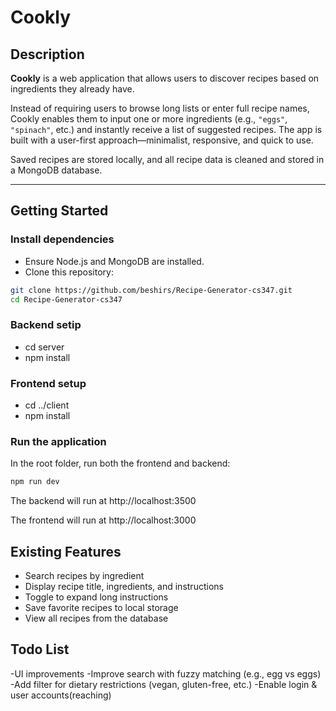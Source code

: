 # Cookly

## Description

**Cookly** is a web application that allows users to discover recipes based on ingredients they already have.

Instead of requiring users to browse long lists or enter full recipe names, Cookly enables them to input one or more ingredients (e.g., `"eggs"`, `"spinach"`, etc.) and instantly receive a list of suggested recipes. The app is built with a user-first approach—minimalist, responsive, and quick to use.

Saved recipes are stored locally, and all recipe data is cleaned and stored in a MongoDB database.

---

## Getting Started

### Install dependencies

- Ensure Node.js and MongoDB are installed.
- Clone this repository:

```bash
git clone https://github.com/beshirs/Recipe-Generator-cs347.git
cd Recipe-Generator-cs347
```

### Backend setip
 - cd server
 - npm install

### Frontend setup
 - cd ../client
 - npm install

### Run the application
In the root folder, run both the frontend and backend:

``` bash
npm run dev
```
The backend will run at http://localhost:3500

The frontend will run at http://localhost:3000

## Existing Features
- Search recipes by ingredient
- Display recipe title, ingredients, and instructions
- Toggle to expand long instructions
- Save favorite recipes to local storage
- View all recipes from the database


## Todo List
-UI improvements
-Improve search with fuzzy matching (e.g., egg vs eggs)
-Add filter for dietary restrictions (vegan, gluten-free, etc.)
-Enable login & user accounts(reaching)


  
